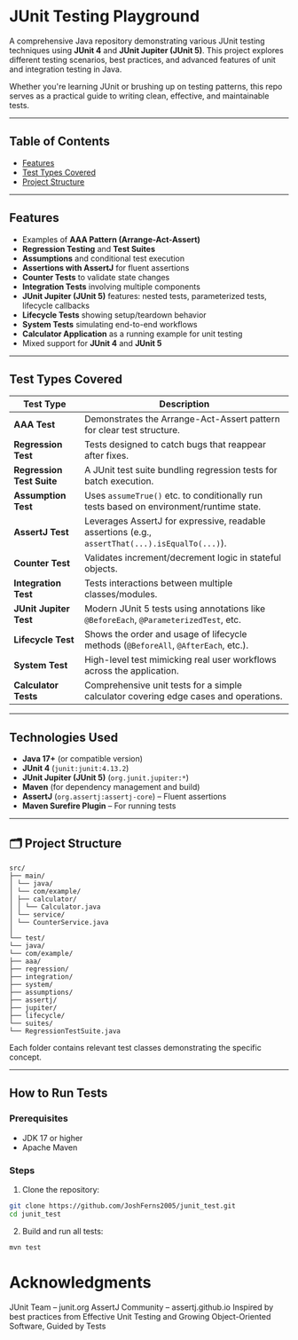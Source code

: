 # JUnit Testing Playground

A comprehensive Java repository demonstrating various JUnit testing techniques using **JUnit 4** and **JUnit Jupiter (JUnit 5)**. This project explores different testing scenarios, best practices, and advanced features of unit and integration testing in Java.

Whether you're learning JUnit or brushing up on testing patterns, this repo serves as a practical guide to writing clean, effective, and maintainable tests.

---

## Table of Contents

- [Features](#-features)
- [Test Types Covered](#-test-types-covered)
- [Project Structure](#-project-structure)

---

## Features

- Examples of **AAA Pattern (Arrange-Act-Assert)**
- **Regression Testing** and **Test Suites**
- **Assumptions** and conditional test execution
- **Assertions with AssertJ** for fluent assertions
- **Counter Tests** to validate state changes
- **Integration Tests** involving multiple components
- **JUnit Jupiter (JUnit 5)** features: nested tests, parameterized tests, lifecycle callbacks
- **Lifecycle Tests** showing setup/teardown behavior
- **System Tests** simulating end-to-end workflows
- **Calculator Application** as a running example for unit testing
- Mixed support for **JUnit 4** and **JUnit 5**

---

## Test Types Covered

| Test Type              | Description |
|------------------------|-----------|
| **AAA Test**            | Demonstrates the Arrange-Act-Assert pattern for clear test structure. |
| **Regression Test**     | Tests designed to catch bugs that reappear after fixes. |
| **Regression Test Suite** | A JUnit test suite bundling regression tests for batch execution. |
| **Assumption Test**     | Uses `assumeTrue()` etc. to conditionally run tests based on environment/runtime state. |
| **AssertJ Test**        | Leverages AssertJ for expressive, readable assertions (e.g., `assertThat(...).isEqualTo(...)`). |
| **Counter Test**        | Validates increment/decrement logic in stateful objects. |
| **Integration Test**    | Tests interactions between multiple classes/modules. |
| **JUnit Jupiter Test**  | Modern JUnit 5 tests using annotations like `@BeforeEach`, `@ParameterizedTest`, etc. |
| **Lifecycle Test**      | Shows the order and usage of lifecycle methods (`@BeforeAll`, `@AfterEach`, etc.). |
| **System Test**         | High-level test mimicking real user workflows across the application. |
| **Calculator Tests**    | Comprehensive unit tests for a simple calculator covering edge cases and operations. |

---

## Technologies Used

- **Java 17+** (or compatible version)
- **JUnit 4** (`junit:junit:4.13.2`)
- **JUnit Jupiter (JUnit 5)** (`org.junit.jupiter:*`)
- **Maven** (for dependency management and build)
- **AssertJ** (`org.assertj:assertj-core`) – Fluent assertions
- **Maven Surefire Plugin** – For running tests

---

## 🗂 Project Structure
```
src/
├── main/
│ └── java/
│ └── com/example/
│ ├── calculator/
│ │ └── Calculator.java
│ └── service/
│ └── CounterService.java
│
└── test/
└── java/
└── com/example/
├── aaa/
├── regression/
├── integration/
├── system/
├── assumptions/
├── assertj/
├── jupiter/
├── lifecycle/
└── suites/
└── RegressionTestSuite.java
```
Each folder contains relevant test classes demonstrating the specific concept.

---

## How to Run Tests

### Prerequisites
- JDK 17 or higher
- Apache Maven

### Steps

1. Clone the repository:
```bash
git clone https://github.com/JoshFerns2005/junit_test.git 
cd junit_test
```
2. Build and run all tests:
```
mvn test
```

# Acknowledgments
JUnit Team – junit.org
AssertJ Community – assertj.github.io
Inspired by best practices from Effective Unit Testing and Growing Object-Oriented Software, Guided by Tests
